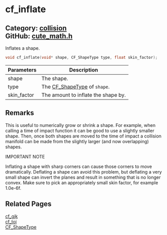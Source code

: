 [](../header.md ':include')

# cf_inflate

Category: [collision](https://github.com/RandyGaul/cute_framework/blob/master/docs/api_reference?id=collision)  
GitHub: [cute_math.h](https://github.com/RandyGaul/cute_framework/blob/master/include/cute_math.h)  
---

Inflates a shape.

```cpp
void cf_inflate(void* shape, CF_ShapeType type, float skin_factor);
```

Parameters | Description
--- | ---
shape | The shape.
type | The [CF_ShapeType](https://github.com/RandyGaul/cute_framework/blob/master/docs/collision/cf_shapetype.md) of `shape`.
skin_factor | The amount to inflate the shape by.

## Remarks

This is useful to numerically grow or shrink a shape. For example, when calling a time of impact function it can be good to use
a slightly smaller shape. Then, once both shapes are moved to the time of impact a collision manifold can be made from the
slightly larger (and now overlapping) shapes.

IMPORTANT NOTE

Inflating a shape with sharp corners can cause those corners to move dramatically. Deflating a shape can avoid this problem,
but deflating a very small shape can invert the planes and result in something that is no longer convex. Make sure to pick an
appropriately small skin factor, for example 1.0e-6f.

## Related Pages

[cf_gjk](https://github.com/RandyGaul/cute_framework/blob/master/docs/collision/cf_gjk.md)  
[cf_toi](https://github.com/RandyGaul/cute_framework/blob/master/docs/collision/cf_toi.md)  
[CF_ShapeType](https://github.com/RandyGaul/cute_framework/blob/master/docs/collision/cf_shapetype.md)  

